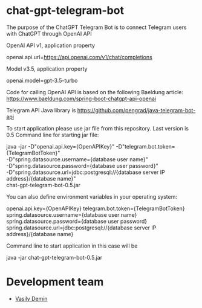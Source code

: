 # chat-gpt-telegram-bot

The purpose of the ChatGPT Telegram Bot is to connect Telegram users with ChatGPT through OpenAI API

OpenAI API v1, application property 

openai.api.url=https://api.openai.com/v1/chat/completions

Model v3.5, application property 

openai.model=gpt-3.5-turbo

Code for calling OpenAI API is based on the following Baeldung article: https://www.baeldung.com/spring-boot-chatgpt-api-openai

Telegram API Java library is https://github.com/pengrad/java-telegram-bot-api 

To start application please use jar file from this repository. Last version is 0.5 Command line for starting jar
file:

java -jar -D"openai.api.key={OpenAPIKey}" -D"telegram.bot.token={TelegramBotToken}"  
-D"spring.datasource.username={database user name}"  
-D"spring.datasource.password={database user password}"  
-D"spring.datasource.url=jdbc:postgresql://{database server IP address}/{database name}"  
chat-gpt-telegram-bot-0.5.jar

You can also define environment variables in your operating system:

openai.api.key={OpenAPIKey}
telegram.bot.token={TelegramBotToken}
spring.datasource.username={database user name}
spring.datasource.password={database user password}
spring.datasource.url=jdbc:postgresql://{database server IP address}/{database name}

Command line to start application in this case will be

java -jar chat-gpt-telegram-bot-0.5.jar

# Development team

* [Vasily Demin](https://github.com/CatOgre70)
